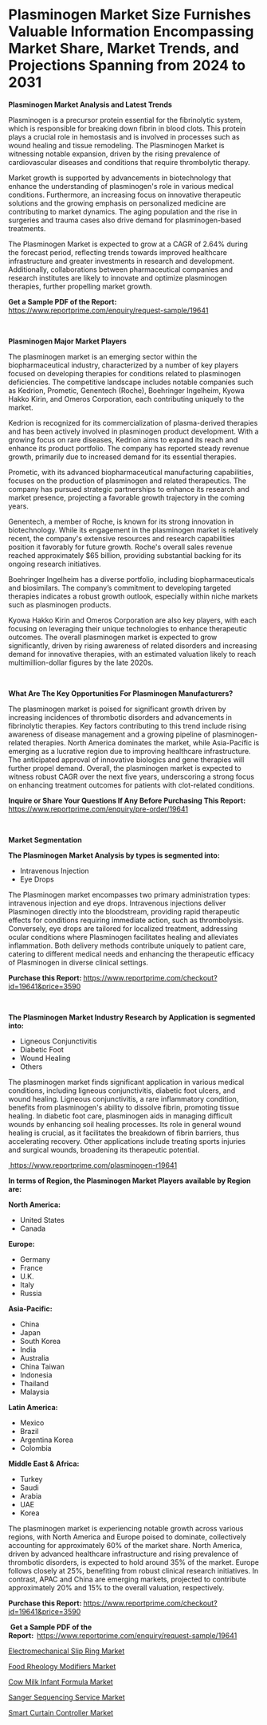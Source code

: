 <p><h1>Plasminogen Market Size Furnishes Valuable Information Encompassing Market Share, Market Trends, and Projections Spanning from 2024 to 2031</h1></p><p><strong>Plasminogen Market Analysis and Latest Trends</strong></p>
<p><p>Plasminogen is a precursor protein essential for the fibrinolytic system, which is responsible for breaking down fibrin in blood clots. This protein plays a crucial role in hemostasis and is involved in processes such as wound healing and tissue remodeling. The Plasminogen Market is witnessing notable expansion, driven by the rising prevalence of cardiovascular diseases and conditions that require thrombolytic therapy. </p><p>Market growth is supported by advancements in biotechnology that enhance the understanding of plasminogen's role in various medical conditions. Furthermore, an increasing focus on innovative therapeutic solutions and the growing emphasis on personalized medicine are contributing to market dynamics. The aging population and the rise in surgeries and trauma cases also drive demand for plasminogen-based treatments. </p><p>The Plasminogen Market is expected to grow at a CAGR of 2.64% during the forecast period, reflecting trends towards improved healthcare infrastructure and greater investments in research and development. Additionally, collaborations between pharmaceutical companies and research institutes are likely to innovate and optimize plasminogen therapies, further propelling market growth.</p></p>
<p><strong>Get a Sample PDF of the Report:&nbsp;</strong> <a href="https://www.reportprime.com/enquiry/request-sample/19641?utm_campaign=1847&utm_medium=2&utm_source=Github&utm_content=ia&utm_term=02122024&utm_id=plasminogen">https://www.reportprime.com/enquiry/request-sample/19641</a></p>
<p>&nbsp;</p>
<p><strong>Plasminogen Major Market Players</strong></p>
<p><p>The plasminogen market is an emerging sector within the biopharmaceutical industry, characterized by a number of key players focused on developing therapies for conditions related to plasminogen deficiencies. The competitive landscape includes notable companies such as Kedrion, Prometic, Genentech (Roche), Boehringer Ingelheim, Kyowa Hakko Kirin, and Omeros Corporation, each contributing uniquely to the market.</p><p>Kedrion is recognized for its commercialization of plasma-derived therapies and has been actively involved in plasminogen product development. With a growing focus on rare diseases, Kedrion aims to expand its reach and enhance its product portfolio. The company has reported steady revenue growth, primarily due to increased demand for its essential therapies.</p><p>Prometic, with its advanced biopharmaceutical manufacturing capabilities, focuses on the production of plasminogen and related therapeutics. The company has pursued strategic partnerships to enhance its research and market presence, projecting a favorable growth trajectory in the coming years.</p><p>Genentech, a member of Roche, is known for its strong innovation in biotechnology. While its engagement in the plasminogen market is relatively recent, the company's extensive resources and research capabilities position it favorably for future growth. Roche's overall sales revenue reached approximately $65 billion, providing substantial backing for its ongoing research initiatives.</p><p>Boehringer Ingelheim has a diverse portfolio, including biopharmaceuticals and biosimilars. The company’s commitment to developing targeted therapies indicates a robust growth outlook, especially within niche markets such as plasminogen products.</p><p>Kyowa Hakko Kirin and Omeros Corporation are also key players, with each focusing on leveraging their unique technologies to enhance therapeutic outcomes. The overall plasminogen market is expected to grow significantly, driven by rising awareness of related disorders and increasing demand for innovative therapies, with an estimated valuation likely to reach multimillion-dollar figures by the late 2020s.</p></p>
<p>&nbsp;</p>
<p><strong>What Are The Key Opportunities For Plasminogen Manufacturers?</strong></p>
<p><p>The plasminogen market is poised for significant growth driven by increasing incidences of thrombotic disorders and advancements in fibrinolytic therapies. Key factors contributing to this trend include rising awareness of disease management and a growing pipeline of plasminogen-related therapies. North America dominates the market, while Asia-Pacific is emerging as a lucrative region due to improving healthcare infrastructure. The anticipated approval of innovative biologics and gene therapies will further propel demand. Overall, the plasminogen market is expected to witness robust CAGR over the next five years, underscoring a strong focus on enhancing treatment outcomes for patients with clot-related conditions.</p></p>
<p><strong>Inquire or Share Your Questions If Any Before Purchasing This Report:</strong> <a href="https://www.reportprime.com/enquiry/pre-order/19641?utm_campaign=1847&utm_medium=2&utm_source=Github&utm_content=ia&utm_term=02122024&utm_id=plasminogen">https://www.reportprime.com/enquiry/pre-order/19641</a></p>
<p>&nbsp;</p>
<p><strong>Market Segmentation</strong></p>
<p><strong>The Plasminogen Market Analysis by types is segmented into:</strong></p>
<p><ul><li>Intravenous Injection</li><li>Eye Drops</li></ul></p>
<p><p>The Plasminogen market encompasses two primary administration types: intravenous injection and eye drops. Intravenous injections deliver Plasminogen directly into the bloodstream, providing rapid therapeutic effects for conditions requiring immediate action, such as thrombolysis. Conversely, eye drops are tailored for localized treatment, addressing ocular conditions where Plasminogen facilitates healing and alleviates inflammation. Both delivery methods contribute uniquely to patient care, catering to different medical needs and enhancing the therapeutic efficacy of Plasminogen in diverse clinical settings.</p></p>
<p><strong>Purchase this Report:&nbsp;</strong><a href="https://www.reportprime.com/checkout?id=19641&price=3590&utm_campaign=1847&utm_medium=2&utm_source=Github&utm_content=ia&utm_term=02122024&utm_id=plasminogen">https://www.reportprime.com/checkout?id=19641&price=3590</a></p>
<p>&nbsp;</p>
<p><strong>The Plasminogen Market Industry Research by Application is segmented into:</strong></p>
<p><ul><li>Ligneous Conjunctivitis</li><li>Diabetic Foot</li><li>Wound Healing</li><li>Others</li></ul></p>
<p><p>The plasminogen market finds significant application in various medical conditions, including ligneous conjunctivitis, diabetic foot ulcers, and wound healing. Ligneous conjunctivitis, a rare inflammatory condition, benefits from plasminogen's ability to dissolve fibrin, promoting tissue healing. In diabetic foot care, plasminogen aids in managing difficult wounds by enhancing soil healing processes. Its role in general wound healing is crucial, as it facilitates the breakdown of fibrin barriers, thus accelerating recovery. Other applications include treating sports injuries and surgical wounds, broadening its therapeutic potential.</p></p>
<p><a href="https://www.reportprime.com/plasminogen-r19641?utm_campaign=1847&utm_medium=2&utm_source=Github&utm_content=ia&utm_term=02122024&utm_id=plasminogen">&nbsp;https://www.reportprime.com/plasminogen-r19641</a></p>
<p><strong>In terms of Region, the Plasminogen Market Players available by Region are:</strong></p>
<p>
    <p> <strong> North America: </strong>
        <ul>
            <li>United States</li>
            <li>Canada</li>
        </ul>
        </p> 
    <p> <strong> Europe: </strong>
        <ul>
            <li>Germany</li>
            <li>France</li>
            <li>U.K.</li>
            <li>Italy</li>
            <li>Russia</li>
        </ul>
        </p> 
    <p> <strong> Asia-Pacific: </strong>
        <ul>
            <li>China</li>
            <li>Japan</li>
            <li>South Korea</li>
            <li>India</li>
            <li>Australia</li>
            <li>China Taiwan</li>
            <li>Indonesia</li>
            <li>Thailand</li>
            <li>Malaysia</li>
        </ul>
        </p> 
    <p> <strong> Latin America: </strong>
        <ul>
            <li>Mexico</li>
            <li>Brazil</li>
            <li>Argentina Korea</li>
            <li>Colombia</li>
        </ul>
        </p> 
    <p> <strong> Middle East & Africa: </strong>
        <ul>
            <li>Turkey</li>
            <li>Saudi</li>
            <li>Arabia</li>
            <li>UAE</li>
            <li>Korea</li>
        </ul>
    </p>
    </p>
<p><p>The plasminogen market is experiencing notable growth across various regions, with North America and Europe poised to dominate, collectively accounting for approximately 60% of the market share. North America, driven by advanced healthcare infrastructure and rising prevalence of thrombotic disorders, is expected to hold around 35% of the market. Europe follows closely at 25%, benefiting from robust clinical research initiatives. In contrast, APAC and China are emerging markets, projected to contribute approximately 20% and 15% to the overall valuation, respectively.</p></p>
<p><strong>Purchase this Report: </strong><a href="https://www.reportprime.com/checkout?id=19641&price=3590&utm_campaign=1847&utm_medium=2&utm_source=Github&utm_content=ia&utm_term=02122024&utm_id=plasminogen">https://www.reportprime.com/checkout?id=19641&price=3590</a></p>
<p>&nbsp;<strong>Get a Sample PDF of the Report:&nbsp;&nbsp;</strong><a href="https://www.reportprime.com/enquiry/request-sample/19641?utm_campaign=1847&utm_medium=2&utm_source=Github&utm_content=ia&utm_term=02122024&utm_id=plasminogen">https://www.reportprime.com/enquiry/request-sample/19641</a></p>
<p><strong></strong></p>
<p><p><a href="https://issuu.com/reportprime-2/docs/electromechanical-slip-ring-market-size-2030.pptx?utm_campaign=1847&utm_medium=2&utm_source=Github&utm_content=ia&utm_term=02122024&utm_id=plasminogen">Electromechanical Slip Ring Market</a></p><p><a href="https://www.linkedin.com/pulse/food-rheology-modifiers-market-outlook-2024-2031-examining-y5dff?utm_campaign=1847&utm_medium=2&utm_source=Github&utm_content=ia&utm_term=02122024&utm_id=plasminogen">Food Rheology Modifiers Market</a></p><p><a href="https://www.linkedin.com/pulse/cow-milk-infant-formula-market-size-expanding-cagr-85-period-5hjpf?utm_campaign=1847&utm_medium=2&utm_source=Github&utm_content=ia&utm_term=02122024&utm_id=plasminogen">Cow Milk Infant Formula Market</a></p><p><a href="https://github.com/borgmrikki329/Market-Research-Report-List-1/blob/main/sanger-sequencing-service-market.md?utm_campaign=1847&utm_medium=2&utm_source=Github&utm_content=ia&utm_term=02122024&utm_id=plasminogen">Sanger Sequencing Service Market</a></p><p><a href="https://issuu.com/reportprime-2/docs/smart-curtain-controller-market-size-2030.pptx?utm_campaign=1847&utm_medium=2&utm_source=Github&utm_content=ia&utm_term=02122024&utm_id=plasminogen">Smart Curtain Controller Market</a></p></p>